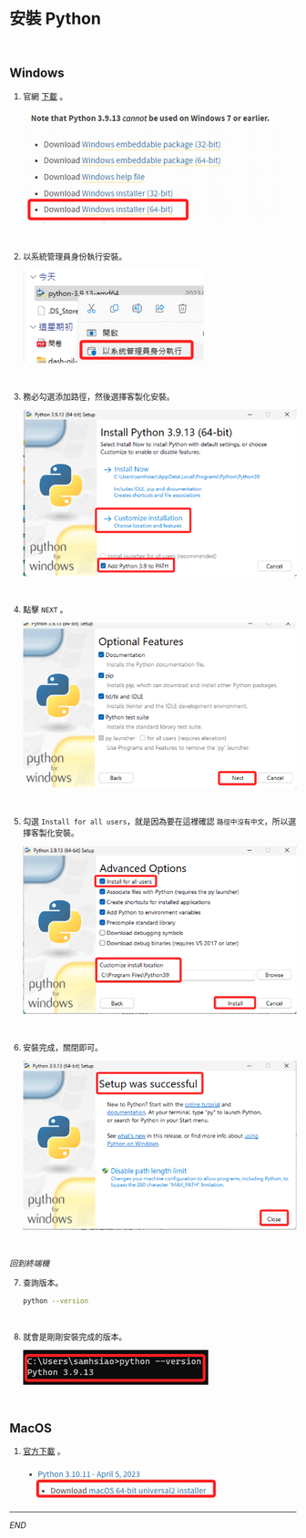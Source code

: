 # 安裝 Python

<br>

## Windows

1. 官網 [下載](https://www.python.org/downloads/windows/) 。

    ![](images/img_21.png)

<br>

2. 以系統管理員身份執行安裝。

    ![](images/img_22.png)

<br>

3. 務必勾選添加路徑，然後選擇客製化安裝。

    ![](images/img_23.png)

<br>

4. 點擊 `NEXT` 。

    ![](images/img_24.png)

<br>

5. 勾選 `Install for all users`，就是因為要在這裡確認 `路徑中沒有中文`，所以選擇客製化安裝。

    ![](images/img_25.png)

<br>

6. 安裝完成，關閉即可。

    ![](images/img_26.png)

<br>

_回到終端機_

7. 查詢版本。

    ```bash
    python --version
    ```

<br>

8. 就會是剛剛安裝完成的版本。

    ![](images/img_27.png)


<br>

## MacOS

1. [官方下載](https://www.python.org/downloads/macos/) 。

    ![](images/img_14.png)

---

_END_